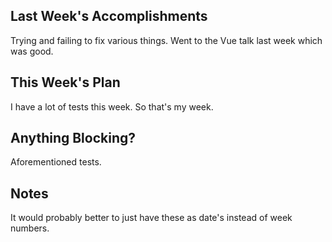 ## Last Week's Accomplishments
Trying and failing to fix various things.
Went to the Vue talk last week which was good.

## This Week's Plan
I have a lot of tests this week. So that's my week.

## Anything Blocking?
Aforementioned tests.

## Notes

It would probably better to just have these as date's instead of week numbers.
